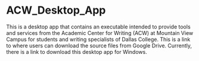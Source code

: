 # ACW_Desktop_App
This is a desktop app that contains an executable intended to provide tools and services from the Academic Center for Writing (ACW) at Mountain View Campus for students and writing specialists of Dallas College. This is a link to where users can download the source files from Google Drive. Currently, there is a link to download this desktop app for Windows.
